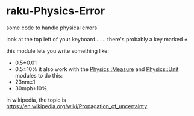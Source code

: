 # raku-Physics-Error
some code to handle physical errors


look at the top left of your keyboard...
... there's probably a key marked ±

this module lets you write something like:
* 0.5±0.01
* 0.5±10%
it also work with the [Physics::Measure](https://github.com/p6steve/raku-Physics-Measure) and [Physics::Unit](https://github.com/p6steve/raku-Physics-Unit) modules to do this:
* 23nm±1
* 30mph±10%

in wikipedia, the topic is https://en.wikipedia.org/wiki/Propagation_of_uncertainty

